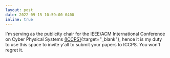 ```yaml
---
layout: post
date: 2022-09-15 10:59:00-0400
inline: true
---
```


I'm serving as the publicity chair for the IEEE/ACM International Conference on Cyber Physical Systems [(ICCPS)](https://iccps.acm.org/2023/){:target="_blank"}, hence it is my duty to use this space to invite y'all to submit your papers to ICCPS. You won't regret it. 
